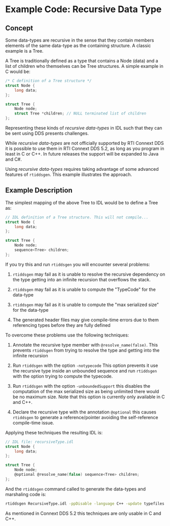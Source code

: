 # Example Code: Recursive Data Type

## Concept

Some data-types are recursive in the sense that they contain members elements of
the same data-type as the containing structure. A classic example is a Tree.

A Tree is traditionally defined as a type that contains a Node (data) and a list
of children who themselves can be Tree structures. A simple example in C would
be:

```c
/* C definition of a Tree structure */
struct Node {
    long data;
};

struct Tree {
    Node node;
    struct Tree *children; // NULL terminated list of children
};
```

Representing these kinds of *recursive data-types* in IDL such that they can be
sent using DDS presents challenges.

While *recursive data-types* are not officially supported by RTI Connext DDS it
is possible to use them in RTI Connext DDS 5.2, as long as you program in least
in C or C++. In future releases the support will be expanded to Java and C#.

Using *recursive data-types* requires taking advantage of some advanced features
of `rtiddsgen`. This example illustrates the approach.

## Example Description

The simplest mapping of the above Tree to IDL would be to define a Tree as:

```c
// IDL definition of a Tree structure. This will not compile...
struct Node {
    long data;
};

struct Tree {
    Node node;
    sequence<Tree> children;
};
```

If you try this and run `rtiddsgen` you will encounter several problems:

1.  `rtiddsgen` may fail as it is unable to resolve the recursive dependency on
    the type getting into an infinite recursion that overflows the stack.

2.  `rtiddsgen` may fail as it is unable to compute the "TypeCode" for the
    data-type

3.  `rtiddsgen` may fail as it is unable to compute the "max serialized size"
    for the data-type

4.  The generated header files may give compile-time errors due to them
    referencing types before they are fully defined

To overcome these problems use the following techniques:

1.  Annotate the recursive type member with `@resolve_name(false)`.
    This prevents `rtiddsgen` from trying to resolve the type and getting
    into the infinite recursion

2.  Run `rtiddsgen` with the option `-notypecode` This option prevents it use
    the recursive type inside an unbounded sequence and run `rtiddsgen` with the
    option  trying to compute the typecode.

3.  Run `rtiddsgen` with the option `-unboundedSupport` this disables the
    computation of the max serialized size as being unlimited there would be no
    maximum size. Note that this option is currently only available in C and
    C++.

4.  Declare the recursive type with the annotation `@optional` this causes
    `rtiddsgen` to generate a reference/pointer avoiding the self-reference
    compile-time issue.

Applying these techniques the resulting IDL is:

```c
// IDL file: recursiveType.idl
struct Node {
    long data;
};

struct Tree {
    Node node;
    @optional @resolve_name(false) sequence<Tree> children;
};
```

And the `rtiddsgen` command called to generate the data-types and marshaling
code is:

```sh
rtiddsgen RecursiveType.idl -ppDisable -language C++ -update typefiles -notypecode -unboundedSupport
```

As mentioned in Connext DDS 5.2 this techniques are only usable in C and C++.

